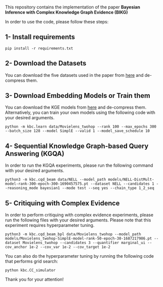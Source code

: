 
This repository contains the implementation of the paper **Bayesian Inference with Complex Knowledge Graph Evidence (BIKG)**

In order to use the code, please follow these steps:

## 1- Install requirements
~~~
pip install -r requirements.txt
~~~
## 2- Download the Datasets
You can download the five datasets used in the paper from [here](https://drive.google.com/drive/folders/1pz6qYObdTdw4KprXZ0oE3OOG4TDrE8wW?usp=drive_link) and de-compress them.

## 3- Download Embedding Models or Train them
You can download the KGE models from [here]() and de-compress them. Alternatively, you can train your own models using the following code with your desired arguments.
~~~
python -m kbc.learn data/Movielens_twohop --rank 100 --max_epochs 300 --batch_size 128 --model SimplE --valid 1 --model_save_schedule 10
~~~

## 4- Sequential Knowledge Graph-based Query Answering (KGQA)
In order to run the KGQA experiments, please run the following command with your desired arguments.
~~~
python3 -m kbc.cqd_beam data/NELL --model_path models/NELL-DistMult-model-rank-300-epoch-300-1690457575.pt --dataset NELL --candidates 1 --reasoning_mode bayesian1 --mode test --seq yes --chain_type 1_2_seq
~~~
## 5- Critiquing with Complex Evidence
In order to perform critiquing with complex evidence experiments, please run the following files with your desired arguments. Please note that this experiment requires hyperparameter tuning.
~~~
python3 -m kbc.cqd_beam_bpl data/Movielens_twohop --model_path models/Movielens_twohop-SimplE-model-rank-50-epoch-30-1687217986.pt --dataset Movielens_twohop --candidates 3 --quantifier marginal_ui --cov_anchor 1e-2 --cov_var 1e-2 --cov_target 1e-2
~~~
You can also do the hyperparameter tuning by running the following code that performs grid search:
~~~
python kbc.CC_simulator
~~~

Thank you for your attention!
